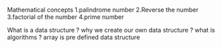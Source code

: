 Mathematical concepts
1.palindrome number
2.Reverse the number
3.factorial of the number
4.prime number


What is a data structure ?
why we create our own data structure ?
what is algorithms ?
array is pre defined data structure
